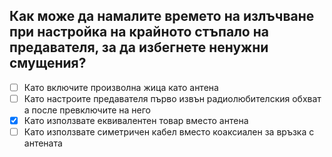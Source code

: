 ## Как може да намалите времето на излъчване при настройка на крайното стъпало на предавателя, за да избегнете ненужни смущения?

<!-- Верният отговор е отбелязан с [X] -->

- [ ] Като включите произволна жица като антена
- [ ] Като настроите предавателя първо извън радиолюбителския обхват а после превключите на него
- [X] Като използвате еквивалентен товар вместо антена
- [ ] Като използвате симетричен кабел вместо коаксиален за връзка с антената
